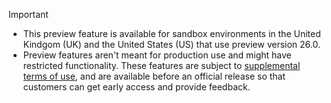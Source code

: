 > [!IMPORTANT]
>
> - This preview feature is available for sandbox environments in the United Kindgom (UK) and the United States (US) that use preview version 26.0.
> - Preview features aren't meant for production use and might have restricted functionality. These features are subject to [supplemental terms of use](https://go.microsoft.com/fwlink/?linkid=2189520), and are available before an official release so that customers can get early access and provide feedback.